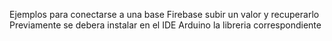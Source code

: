 Ejemplos para conectarse a una base Firebase 
subir un valor y recuperarlo
Previamente se debera instalar en el IDE Arduino la 
libreria correspondiente
